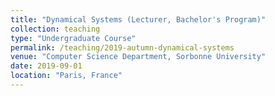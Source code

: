 ```yaml
---
title: "Dynamical Systems (Lecturer, Bachelor's Program)"
collection: teaching
type: "Undergraduate Course"
permalink: /teaching/2019-autumn-dynamical-systems
venue: "Computer Science Department, Sorbonne University"
date: 2019-09-01
location: "Paris, France"
---
```

<!--
  * a
  * b
  * c
  * d
-->